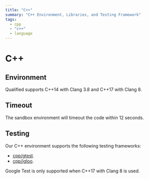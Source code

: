 ```yaml
---
title: "C++"
summary: "C++ Environment, Libraries, and Testing Framework"
tags:
  - cpp
  - "c++"
  - language
---
```


# C++

## Environment

Qualified supports C++14 with Clang 3.8 and C++17 with Clang 8.

## Timeout

The sandbox environment will timeout the code within 12 seconds.

## Testing

Our C++ environment supports the following testing frameworks:

- [cpp/gtest](/reference/languages/cpp/gtest).
- [cpp/igloo](/reference/languages/cpp/igloo).

Google Test is only supported when C++17 with Clang 8 is used.
